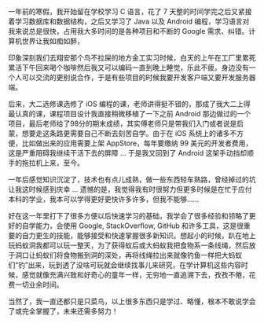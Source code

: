 一年前的寒假，我开始留在学校学习 C 语言，花了 7 天整的时间学完之后又紧接着学习数据库和数据结构，之后又学习了 Java 以及 Android 编程，学习语言对我来说总是很快，占用我大多时间的是各种项目和不断的 Google 需求、纠错。计算机世界让我如痴如醉，

印象深刻我们去翔安那个鸟不拉屎的地方金工实习时候，白天的上午在工厂里累死累活下午回来喝个咖啡然后我又可以编码一直到晚上睡觉，乐此不疲。身边没有一个人可以交流的更别说合作，于是有些项目的时候我要开发客户端又要开发服务器端。

后来，大二选修课选修了 iOS 编程的课，老师讲得挺不错的，那成了我大二上得最认真的课，课程项目设计我直接稍微移植了一下之前 Android 那边做过的一个项目，最后老师给了98分的期末成绩，其实傅老师只是带我们入门或者说是启蒙，想要走这条路更需要自己不断去刻苦自学。由于在 iOS 系统上的诸多不方便，比如做出来的应用需要上架 AppStore，每年要缴纳 99 美元的开发者费用，这是严重阻碍我继续干活下去的屏障 ... 于是我又回到了 Android 这架手动挡却顺手的拖拉机上来，至今。

一年后感觉知识沉淀了，技术也有点儿成熟，做一些东西轻车熟路，曾经掉过的坑让我这时候感到庆幸 ... 遗憾的是，我觉得我有时很努力但更多时候是在忙于应付本科的学业，我本可以学得更好更快许多许多，但我不能够……

好在这一年里打下了很多方便以后快速学习的基础，我学会了很多经验和领略了更好的自学能力，会使用 Google, StackOverflow, GitHub 和许多工具，这是很重要的自力更生的技能，能够接受和快速掌握很多新知识。想起小的时候，趴在地上玩蚂蚁洞我都可以玩一整天，为了获得蚁后或大蚂蚁我把食物系一条线绳，然后放于洞口让蚂蚁们将食物搬到洞的深处，再将线绳拉出来就像钓鱼一样把大蚂蚁们“钓”出来，玩到透了没啥可玩就会继续找事儿来研究，在学计算机这些内容时候，感觉就像充满兴致和好奇心的童年一样，无穷地一直追溯下去，孜孜不倦，花费一切业余时间。

当然了，我一直还都只是只菜鸟，以上很多东西只是学过、略懂，根本不敢说学会了或完全掌握了，未来还需多努力！
